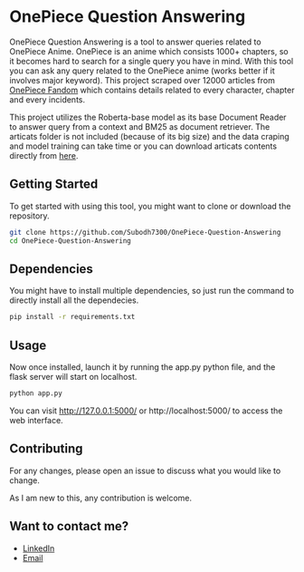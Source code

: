 # OnePiece Question Answering

OnePiece Question Answering is a tool to answer queries related to OnePiece Anime. OnePiece is an anime which consists 1000+ chapters, so it becomes hard to search for a single query you have in mind. With this tool you can ask any query related to the OnePiece anime (works better if it involves major keyword). This project scraped over 12000 articles from [OnePiece Fandom](https://onepiece.fandom.com/wiki/One_Piece_Wiki) which contains details related to every character, chapter and every incidents. 

This project utilizes the Roberta-base model as its base Document Reader to answer query from a context and BM25 as document retriever. The articats folder is not included (because of its big size) and the data craping and model training can take time or you can download articats contents directly from [here](https://drive.google.com/file/d/1x2XBfM-xugPHcDyH8K30yjKJ8BGDZVau/view?usp=drive_link).

## Getting Started

To get started with using this tool, you might want to clone or download the repository.

```bash
git clone https://github.com/Subodh7300/OnePiece-Question-Answering
cd OnePiece-Question-Answering
```

## Dependencies

You might have to install multiple dependencies, so just run the command to directly install all the dependecies.
```bash
pip install -r requirements.txt
```

## Usage

Now once installed, launch it by running the app.py python file, and the flask server will start on localhost.
```bash
python app.py
```

You can visit http://127.0.0.1:5000/ or http://localhost:5000/ to access the web interface.

## Contributing

For any changes, please open an issue 
to discuss what you would like to change.

As I am new to this, any contribution is welcome.

## Want to contact me? 
* [LinkedIn](https://www.linkedin.com/in/shiv-prakash-agrahari-001770229/) 
* [Email](shivprakashagrahari1024@gmail.com)
